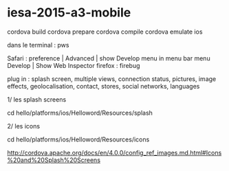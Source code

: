 # iesa-2015-a3-mobile

cordova build
cordova prepare
cordova compile
cordova emulate ios

dans le terminal : pws 

Safari : preference | Advanced | show Develop menu in menu bar
          menu Develop | Show Web Inspector
firefox : firebug


plug in : splash screen, multiple views, connection status, pictures, image effects, geolocalisation, contact, stores, social networks, languages

1/ les splash screens

cd hello/platforms/ios/Helloword/Resources/splash

2/ les icons

cd hello/platforms/ios/Helloword/Resources/icons

http://cordova.apache.org/docs/en/4.0.0/config_ref_images.md.html#Icons%20and%20Splash%20Screens
